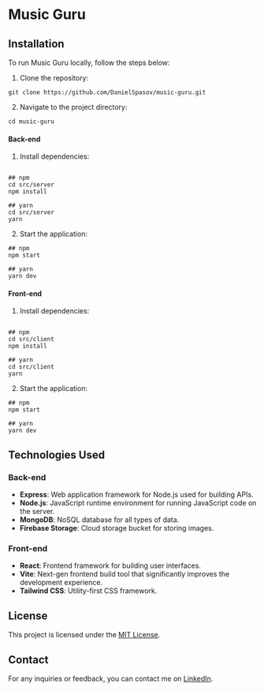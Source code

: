 # Music Guru

## Installation

To run Music Guru locally, follow the steps below:

1. Clone the repository:

```
git clone https://github.com/DanielSpasov/music-guru.git
```

2. Navigate to the project directory:

```
cd music-guru
```

#### Back-end

1. Install dependencies:

```

## npm
cd src/server
npm install

## yarn
cd src/server
yarn
```

2. Start the application:

```
## npm
npm start

## yarn
yarn dev
```

#### Front-end

1. Install dependencies:

```

## npm
cd src/client
npm install

## yarn
cd src/client
yarn
```

2. Start the application:

```
## npm
npm start

## yarn
yarn dev
```

## Technologies Used

### Back-end

- **Express**: Web application framework for Node.js used for building APIs.
- **Node.js**: JavaScript runtime environment for running JavaScript code on the server.
- **MongoDB**: NoSQL database for all types of data.
- **Firebase Storage**: Cloud storage bucket for storing images.

### Front-end

- **React**: Frontend framework for building user interfaces.
- **Vite**: Next-gen frontend build tool that significantly improves the development experience.
- **Tailwind CSS**: Utility-first CSS framework.

## License

This project is licensed under the [MIT License](LICENSE).

## Contact

For any inquiries or feedback, you can contact me on [LinkedIn](https://www.linkedin.com/in/daniel-spasov-849877208/).

